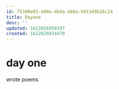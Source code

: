 ```yaml
---
id: f5390e03-480e-4bda-b88a-691349b28c24
title: Dayone
desc: ''
updated: 1622026950397
created: 1622026934470
---
```


# day one

wrote poems